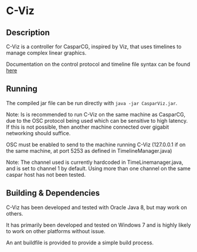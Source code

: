 # C-Viz

## Description
C-Viz is a controller for CasparCG, inspired by Viz, that uses timelines to manage complex linear graphics.

Documentation on the control protocol and timeline file syntax can be found [here](docs)


## Running
The compiled jar file can be run directly with ```java -jar CasparViz.jar```.

Note: Is is recommended to run C-Viz on the same machine as CasparCG, due to the OSC protocol being used which can be sensitive to high latency. If this is not possible, then another machine connected over gigabit networking should suffice.

OSC must be enabled to send to the machine running C-Viz (127.0.0.1 if on the same machine, at port 5253 as defined in TimelineManager.java)

Note: The channel used is currently hardcoded in TimeLinemanager.java, and is set to channel 1 by default. Using more than one channel on the same caspar host has not been tested.

## Building & Dependencies
C-Viz has been developed and tested with Oracle Java 8, but may work on others.

It has primarily been developed and tested on Windows 7 and is highly likely to work on other platforms without issue.

An ant buildfile is provided to provide a simple build process.
